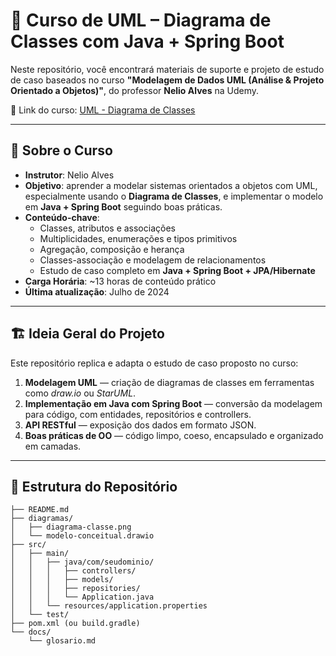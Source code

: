 # 📘 Curso de UML – Diagrama de Classes com Java + Spring Boot

Neste repositório, você encontrará materiais de suporte e projeto de estudo de caso baseados no curso **"Modelagem de Dados UML (Análise & Projeto Orientado a Objetos)"**, do professor **Nelio Alves** na Udemy.  

🔗 Link do curso: [UML - Diagrama de Classes](https://www.udemy.com/course/uml-diagrama-de-classes/?kw=uml&src=sac&couponCode=KEEPLEARNINGBR)

---

## 🎯 Sobre o Curso

- **Instrutor**: Nelio Alves  
- **Objetivo**: aprender a modelar sistemas orientados a objetos com UML, especialmente usando o **Diagrama de Classes**, e implementar o modelo em **Java + Spring Boot** seguindo boas práticas.  
- **Conteúdo-chave**:
  - Classes, atributos e associações
  - Multiplicidades, enumerações e tipos primitivos
  - Agregação, composição e herança
  - Classes-associação e modelagem de relacionamentos
  - Estudo de caso completo em **Java + Spring Boot + JPA/Hibernate**
- **Carga Horária**: ~13 horas de conteúdo prático  
- **Última atualização**: Julho de 2024  

---

## 🏗️ Ideia Geral do Projeto

Este repositório replica e adapta o estudo de caso proposto no curso:

1. **Modelagem UML** — criação de diagramas de classes em ferramentas como *draw.io* ou *StarUML*.  
2. **Implementação em Java com Spring Boot** — conversão da modelagem para código, com entidades, repositórios e controllers.  
3. **API RESTful** — exposição dos dados em formato JSON.  
4. **Boas práticas de OO** — código limpo, coeso, encapsulado e organizado em camadas.  

---

## 📂 Estrutura do Repositório

```text
├── README.md
├── diagramas/
│   ├── diagrama-classe.png
│   └── modelo-conceitual.drawio
├── src/
│   ├── main/
│   │   ├── java/com/seudominio/
│   │   │   ├── controllers/
│   │   │   ├── models/
│   │   │   ├── repositories/
│   │   │   └── Application.java
│   │   └── resources/application.properties
│   └── test/
├── pom.xml (ou build.gradle)
└── docs/
    └── glosario.md
